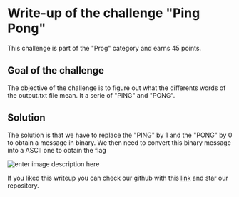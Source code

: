 # Write-up of the challenge "Ping Pong"

This challenge is part of the "Prog" category and earns 45 points.

## Goal of the challenge

The objective of the challenge is to figure out what the differents words of the output.txt file mean. It a serie of "PING" and "PONG".

## Solution

The solution is that we have to replace the "PING" by 1 and the "PONG" by 0 to obtain a message in binary.
We then need to convert this binary message into a ASCII one to obtain the flag

![enter image description here](https://i.ibb.co/qkWmKYG/pong.png)


If you liked this writeup you can check our github with this [link](https://github.com/PoCInnovation/ReblochonWriteups/tree/master/PicoCTF2021) and star our repository.
